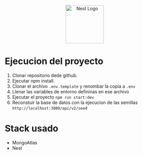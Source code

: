 <p align="center">
  <a href="http://nestjs.com/" target="blank"><img src="https://nestjs.com/img/logo-small.svg" width="120" alt="Nest Logo" /></a>
</p>

# Ejecucion del proyecto

1. Clonar repositorio dede github.
2. Ejecutar npm install.
3. Clonar el archivo ```.env.template``` y renombar la copia a ```.env```
4. Llenar las variables de entorno defininas en ese archivo
4. Ejecutar el proyecto
  ``` npm run start:dev ```
5. Reconstuir la base de datos con la ejecucion de las semillas
  ```http://localhost:3000/api/v2/seed```


# Stack usado
* MongoAtlas
* Nest